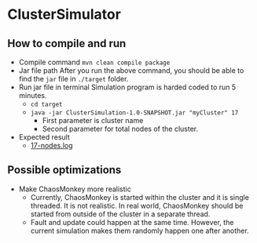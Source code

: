 # ClusterSimulator

## How to compile and run
- Compile command
  `mvn clean compile package`
- Jar file path
  After you run the above command, you should be able to find the `jar` file in `./target` folder.
- Run jar file in terminal
  Simulation program is harded coded to run 5 minutes.
  - `cd target`
  - `java -jar ClusterSimulation-1.0-SNAPSHOT.jar "myCluster" 17`
    - First parameter is cluster name
    - Second parameter for total nodes of the cluster.
- Expected result
  - [17-nodes.log](./assets/17-nodes.log)

## Possible optimizations
- Make ChaosMonkey more realistic
  - Currently, ChaosMonkey is started within the cluster and it is single threaded. It is not realistic. In real world, ChaosMonkey should be started from outside of the cluster in a separate thread.
  - Fault and update could happen at the same time. However, the current simulation makes them randomly happen one after another.

